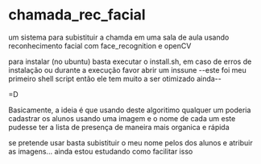 # chamada_rec_facial
um sistema para subistituir a chamda em uma sala de aula usando reconhecimento facial com face_recognition e openCV

para instalar (no ubuntu) basta executar o install.sh, em caso de erros de instalação
ou durante a execução favor abrir um inssune
--este foi meu primeiro shell script então ele tem muito a ser otimizado ainda--

=D

Basicamente, a ideia é que usando deste algoritimo qualquer um poderia cadastrar os alunos usando uma imagem e o nome de cada um este pudesse ter a lista de presença de maneira mais organica e rápida

se pretende usar basta subistituir o meu nome pelos dos alunos e atribuir as imagens... ainda estou estudando como facilitar isso
